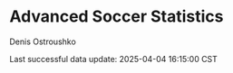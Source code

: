 # Advanced Soccer Statistics
Denis Ostroushko

<!-- gfm -->

Last successful data update: 2025-04-04 16:15:00 CST

